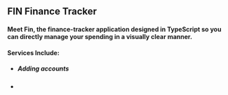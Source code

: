 ## FIN Finance Tracker

#### Meet Fin, the finance-tracker application designed in TypeScript so you can directly manage your spending in a visually clear manner.
#### Services Include:
- ##### Adding accounts
- 
